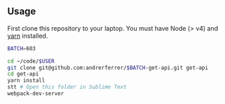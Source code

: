 ## Usage

First clone this repository to your laptop. You must have Node (> v4) and [yarn](https://yarnpkg.com/lang/en/docs/install/) installed.

```bash
BATCH=603

cd ~/code/$USER
git clone git@github.com:andrerferrer/$BATCH-get-api.git get-api
cd get-api
yarn install
stt # Open this folder in Sublime Text
webpack-dev-server
```
